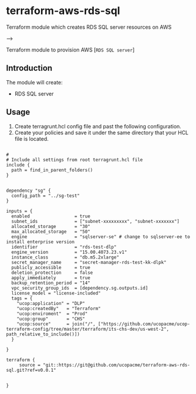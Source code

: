 # terraform-aws-rds-sql
Terraform module which creates RDS SQL server resources on AWS



-->

Terraform module to provision AWS [`RDS SQL server`]



## Introduction

The module will create:

* RDS SQL server 



## Usage
1. Create terragrunt.hcl config file and past the following configuration.
2. Create your policies and save it under the same directory that your HCL file is located.

```hcl

#
# Include all settings from root terragrunt.hcl file
include {
  path = find_in_parent_folders()
}


dependency "sg" {
  config_path = "../sg-test"
}

inputs = {
  enabled                 = true
  subnet_ids              = ["subnet-xxxxxxxxx", "subnet-xxxxxxx"]
  allocated_storage       = "30"
  max_allocated_storage   = "50"
  engine                  = "sqlserver-se" # change to sqlserver-ee to install enterprise version
  identifier              = "rds-test-dlp"
  engine_version          = "15.00.4073.23.v1"
  instance_class          = "db.m5.2xlarge"
  secret_manager_name     = "secret-manager-rds-test-kk-dlpk"
  publicly_accessible     = true
  deletion_protection     = false
  apply_immediately       = true
  backup_retention_period = "14"
  vpc_security_group_ids  = [dependency.sg.outputs.id]
  license_model = "license-included"
  tags = {
    "ucop:application" = "DLP"
    "ucop:createdBy"   = "Terraform"
    "ucop:enviroment"  = "Prod"
    "ucop:group"       = "CHS"
    "ucop:source"      = join("/", ["https://github.com/ucopacme/ucop-terraform-config/tree/master/terraform/its-chs-dev/us-west-2", path_relative_to_include()])
  }

}

terraform {
     source = "git::https://git@github.com/ucopacme/terraform-aws-rds-sql.git?ref=v0.0.1"


}
